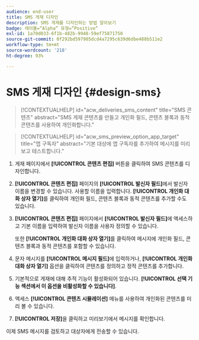 ```yaml
---
audience: end-user
title: SMS 게재 디자인
description: SMS 게재를 디자인하는 방법 알아보기
badge: 레이블=“Alpha” 유형=“Positive”
exl-id: 1a70d033-6f1b-482b-9948-59ef75871750
source-git-commit: 0f292bd597905dcd4a7295c639d6dbe488b511e2
workflow-type: tm+mt
source-wordcount: '218'
ht-degree: 93%

---
```


# SMS 게재 디자인 {#design-sms}

>[!CONTEXTUALHELP]
>id="acw_deliveries_sms_content"
>title="SMS 콘텐츠"
>abstract="SMS 게재 콘텐츠를 만들고 개인화 필드, 콘텐츠 블록과 동적 콘텐츠를 사용하여 개인화합니다."

>[!CONTEXTUALHELP]
>id="acw_sms_preview_option_app_target"
>title="앱 구독자"
>abstract="기본 대상에 앱 구독자를 추가하여 메시지를 미리 보고 테스트합니다."

1. 게재 페이지에서 **[!UICONTROL 콘텐츠 편집]** 버튼을 클릭하여 SMS 콘텐츠를 디자인합니다.

1. **[!UICONTROL 콘텐츠 편집]** 페이지의 **[!UICONTROL 발신자 필드]**&#x200B;에서 발신자 이름을 변경할 수 있습니다. 사용할 이름을 입력합니다. **[!UICONTROL 개인화 대화 상자 열기]**&#x200B;를 클릭하여 개인화 필드, 콘텐츠 블록과 동적 콘텐츠를 추가할 수도 있습니다.

1. **[!UICONTROL 콘텐츠 편집]** 페이지에서 **[!UICONTROL 발신자 필드]**&#x200B;에 액세스하고 기본 이름을 입력하여 발신자 이름을 사용자 정의할 수 있습니다.

   또한 **[!UICONTROL 개인화 대화 상자 열기]**&#x200B;를 클릭하여 메시지에 개인화 필드, 콘텐츠 블록과 동적 콘텐츠를 포함할 수 있습니다.

1. 문자 메시지를 **[!UICONTROL 메시지 필드]**&#x200B;에 입력하거나, **[!UICONTROL 개인화 대화 상자 열기]** 옵션을 클릭하여 콘텐츠를 정의하고 정적 콘텐츠를 추가합니다.

1. 기본적으로 게재에 대해 추적 기능이 활성화되어 있습니다. **[!UICONTROL 선택 기능 섹션에서 이 옵션을 비활성화할 수 있습니다]**.

1. 액세스 **[!UICONTROL 콘텐츠 시뮬레이션]** 메뉴를 사용하여 개인화된 콘텐츠를 미리 볼 수 있습니다.

1. **[!UICONTROL 저장]**&#x200B;을 클릭하고 미리보기에서 메시지를 확인합니다.

이제 SMS 메시지를 검토하고 대상자에게 전송할 수 있습니다.
